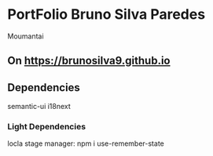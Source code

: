 # PortFolio Bruno Silva Paredes
Moumantai
## On https://brunosilva9.github.io

## Dependencies
semantic-ui
i18next

### Light Dependencies

locla stage manager: npm i use-remember-state